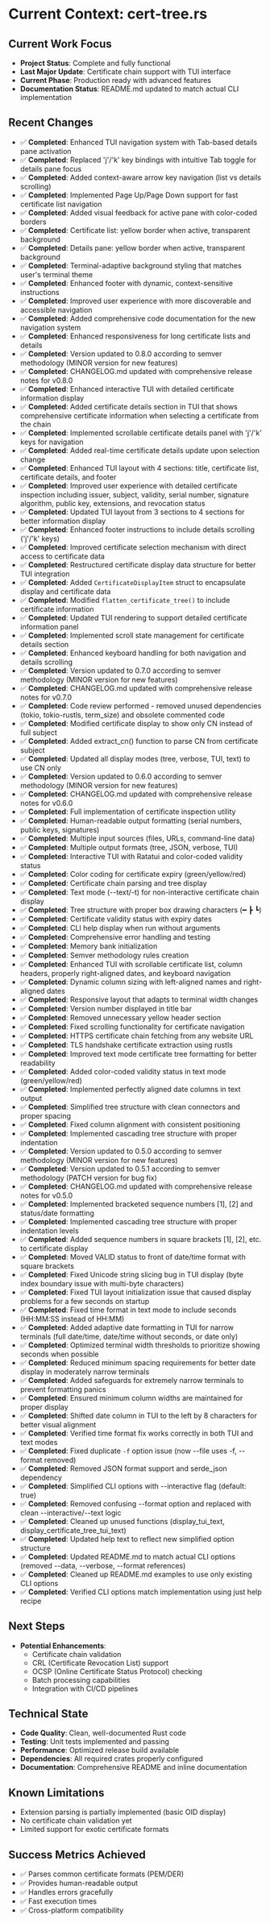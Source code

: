 # Current Context: cert-tree.rs

## Current Work Focus
- **Project Status**: Complete and fully functional
- **Last Major Update**: Certificate chain support with TUI interface
- **Current Phase**: Production ready with advanced features
- **Documentation Status**: README.md updated to match actual CLI implementation

## Recent Changes
- ✅ **Completed**: Enhanced TUI navigation system with Tab-based details pane activation
- ✅ **Completed**: Replaced 'j'/'k' key bindings with intuitive Tab toggle for details pane focus
- ✅ **Completed**: Added context-aware arrow key navigation (list vs details scrolling)
- ✅ **Completed**: Implemented Page Up/Page Down support for fast certificate list navigation
- ✅ **Completed**: Added visual feedback for active pane with color-coded borders
- ✅ **Completed**: Certificate list: yellow border when active, transparent background
- ✅ **Completed**: Details pane: yellow border when active, transparent background
- ✅ **Completed**: Terminal-adaptive background styling that matches user's terminal theme
- ✅ **Completed**: Enhanced footer with dynamic, context-sensitive instructions
- ✅ **Completed**: Improved user experience with more discoverable and accessible navigation
- ✅ **Completed**: Added comprehensive code documentation for the new navigation system
- ✅ **Completed**: Enhanced responsiveness for long certificate lists and details
- ✅ **Completed**: Version updated to 0.8.0 according to semver methodology (MINOR version for new features)
- ✅ **Completed**: CHANGELOG.md updated with comprehensive release notes for v0.8.0
- ✅ **Completed**: Enhanced interactive TUI with detailed certificate information display
- ✅ **Completed**: Added certificate details section in TUI that shows comprehensive certificate information when selecting a certificate from the chain
- ✅ **Completed**: Implemented scrollable certificate details panel with 'j'/'k' keys for navigation
- ✅ **Completed**: Added real-time certificate details update upon selection change
- ✅ **Completed**: Enhanced TUI layout with 4 sections: title, certificate list, certificate details, and footer
- ✅ **Completed**: Improved user experience with detailed certificate inspection including issuer, subject, validity, serial number, signature algorithm, public key, extensions, and revocation status
- ✅ **Completed**: Updated TUI layout from 3 sections to 4 sections for better information display
- ✅ **Completed**: Enhanced footer instructions to include details scrolling ('j'/'k' keys)
- ✅ **Completed**: Improved certificate selection mechanism with direct access to certificate data
- ✅ **Completed**: Restructured certificate display data structure for better TUI integration
- ✅ **Completed**: Added `CertificateDisplayItem` struct to encapsulate display and certificate data
- ✅ **Completed**: Modified `flatten_certificate_tree()` to include certificate information
- ✅ **Completed**: Updated TUI rendering to support detailed certificate information panel
- ✅ **Completed**: Implemented scroll state management for certificate details section
- ✅ **Completed**: Enhanced keyboard handling for both navigation and details scrolling
- ✅ **Completed**: Version updated to 0.7.0 according to semver methodology (MINOR version for new features)
- ✅ **Completed**: CHANGELOG.md updated with comprehensive release notes for v0.7.0
- ✅ **Completed**: Code review performed - removed unused dependencies (tokio, tokio-rustls, term_size) and obsolete commented code
- ✅ **Completed**: Modified certificate display to show only CN instead of full subject
- ✅ **Completed**: Added extract_cn() function to parse CN from certificate subject
- ✅ **Completed**: Updated all display modes (tree, verbose, TUI, text) to use CN only
- ✅ **Completed**: Version updated to 0.6.0 according to semver methodology (MINOR version for new features)
- ✅ **Completed**: CHANGELOG.md updated with comprehensive release notes for v0.6.0
- ✅ **Completed**: Full implementation of certificate inspection utility
- ✅ **Completed**: Human-readable output formatting (serial numbers, public keys, signatures)
- ✅ **Completed**: Multiple input sources (files, URLs, command-line data)
- ✅ **Completed**: Multiple output formats (tree, JSON, verbose, TUI)
- ✅ **Completed**: Interactive TUI with Ratatui and color-coded validity status
- ✅ **Completed**: Color coding for certificate expiry (green/yellow/red)
- ✅ **Completed**: Certificate chain parsing and tree display
- ✅ **Completed**: Text mode (--text/-t) for non-interactive certificate chain display
- ✅ **Completed**: Tree structure with proper box drawing characters (━ ┣ ┗)
- ✅ **Completed**: Certificate validity status with expiry dates
- ✅ **Completed**: CLI help display when run without arguments
- ✅ **Completed**: Comprehensive error handling and testing
- ✅ **Completed**: Memory bank initialization
- ✅ **Completed**: Semver methodology rules creation
- ✅ **Completed**: Enhanced TUI with scrollable certificate list, column headers, properly right-aligned dates, and keyboard navigation
- ✅ **Completed**: Dynamic column sizing with left-aligned names and right-aligned dates
- ✅ **Completed**: Responsive layout that adapts to terminal width changes
- ✅ **Completed**: Version number displayed in title bar
- ✅ **Completed**: Removed unnecessary yellow header section
- ✅ **Completed**: Fixed scrolling functionality for certificate navigation
- ✅ **Completed**: HTTPS certificate chain fetching from any website URL
- ✅ **Completed**: TLS handshake certificate extraction using rustls
- ✅ **Completed**: Improved text mode certificate tree formatting for better readability
- ✅ **Completed**: Added color-coded validity status in text mode (green/yellow/red)
- ✅ **Completed**: Implemented perfectly aligned date columns in text output
- ✅ **Completed**: Simplified tree structure with clean connectors and proper spacing
- ✅ **Completed**: Fixed column alignment with consistent positioning
- ✅ **Completed**: Implemented cascading tree structure with proper indentation
- ✅ **Completed**: Version updated to 0.5.0 according to semver methodology (MINOR version for new features)
- ✅ **Completed**: Version updated to 0.5.1 according to semver methodology (PATCH version for bug fix)
- ✅ **Completed**: CHANGELOG.md updated with comprehensive release notes for v0.5.0
- ✅ **Completed**: Implemented bracketed sequence numbers [1], [2] and status/date formatting
- ✅ **Completed**: Implemented cascading tree structure with proper indentation levels
- ✅ **Completed**: Added sequence numbers in square brackets [1], [2], etc. to certificate display
- ✅ **Completed**: Moved VALID status to front of date/time format with square brackets
- ✅ **Completed**: Fixed Unicode string slicing bug in TUI display (byte index boundary issue with multi-byte characters)
- ✅ **Completed**: Fixed TUI layout initialization issue that caused display problems for a few seconds on startup
- ✅ **Completed**: Fixed time format in text mode to include seconds (HH:MM:SS instead of HH:MM)
- ✅ **Completed**: Added adaptive date formatting in TUI for narrow terminals (full date/time, date/time without seconds, or date only)
- ✅ **Completed**: Optimized terminal width thresholds to prioritize showing seconds when possible
- ✅ **Completed**: Reduced minimum spacing requirements for better date display in moderately narrow terminals
- ✅ **Completed**: Added safeguards for extremely narrow terminals to prevent formatting panics
- ✅ **Completed**: Ensured minimum column widths are maintained for proper display
- ✅ **Completed**: Shifted date column in TUI to the left by 8 characters for better visual alignment
- ✅ **Completed**: Verified time format fix works correctly in both TUI and text modes
- ✅ **Completed**: Fixed duplicate `-f` option issue (now --file uses -f, --format removed)
- ✅ **Completed**: Removed JSON format support and serde_json dependency
- ✅ **Completed**: Simplified CLI options with --interactive flag (default: true)
- ✅ **Completed**: Removed confusing --format option and replaced with clean --interactive/--text logic
- ✅ **Completed**: Cleaned up unused functions (display_tui_text, display_certificate_tree_tui_text)
- ✅ **Completed**: Updated help text to reflect new simplified option structure
- ✅ **Completed**: Updated README.md to match actual CLI options (removed --data, --verbose, --format references)
- ✅ **Completed**: Cleaned up README.md examples to use only existing CLI options
- ✅ **Completed**: Verified CLI options match implementation using just help recipe

## Next Steps
- **Potential Enhancements**:
  - Certificate chain validation
  - CRL (Certificate Revocation List) support
  - OCSP (Online Certificate Status Protocol) checking
  - Batch processing capabilities
  - Integration with CI/CD pipelines

## Technical State
- **Code Quality**: Clean, well-documented Rust code
- **Testing**: Unit tests implemented and passing
- **Performance**: Optimized release build available
- **Dependencies**: All required crates properly configured
- **Documentation**: Comprehensive README and inline documentation

## Known Limitations
- Extension parsing is partially implemented (basic OID display)
- No certificate chain validation yet
- Limited support for exotic certificate formats

## Success Metrics Achieved
- ✅ Parses common certificate formats (PEM/DER)
- ✅ Provides human-readable output
- ✅ Handles errors gracefully
- ✅ Fast execution times
- ✅ Cross-platform compatibility